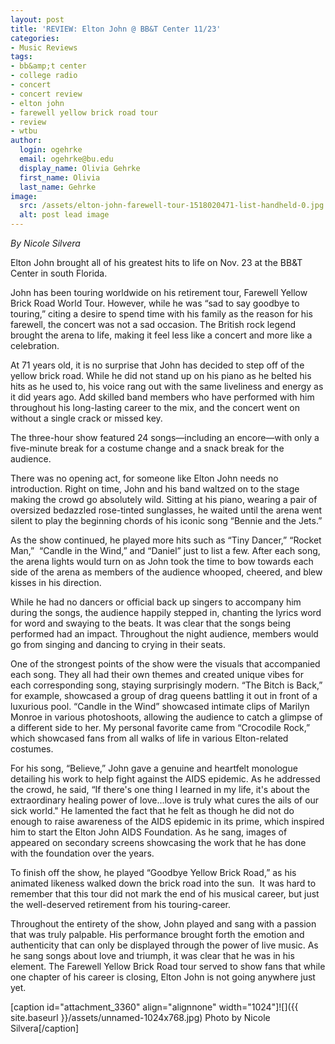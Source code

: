 ```yaml
---
layout: post
title: 'REVIEW: Elton John @ BB&T Center 11/23'
categories:
- Music Reviews
tags:
- bb&amp;t center
- college radio
- concert
- concert review
- elton john
- farewell yellow brick road tour
- review
- wtbu
author:
  login: ogehrke
  email: ogehrke@bu.edu
  display_name: Olivia Gehrke
  first_name: Olivia
  last_name: Gehrke
image:
  src: /assets/elton-john-farewell-tour-1518020471-list-handheld-0.jpg
  alt: post lead image
---
```


_By Nicole Silvera_

Elton John brought all of his greatest hits to life on Nov. 23 at the BB&T Center in south Florida.

John has been touring worldwide on his retirement tour, Farewell Yellow Brick Road World Tour. However, while he was “sad to say goodbye to touring,” citing a desire to spend time with his family as the reason for his farewell, the concert was not a sad occasion. The British rock legend brought the arena to life, making it feel less like a concert and more like a celebration.

At 71 years old, it is no surprise that John has decided to step off of the yellow brick road. While he did not stand up on his piano as he belted his hits as he used to, his voice rang out with the same liveliness and energy as it did years ago. Add skilled band members who have performed with him throughout his long-lasting career to the mix, and the concert went on without a single crack or missed key.

The three-hour show featured 24 songs—including an encore—with only a five-minute break for a costume change and a snack break for the audience.

There was no opening act, for someone like Elton John needs no introduction. Right on time, John and his band waltzed on to the stage making the crowd go absolutely wild. Sitting at his piano, wearing a pair of oversized bedazzled rose-tinted sunglasses, he waited until the arena went silent to play the beginning chords of his iconic song “Bennie and the Jets.”

As the show continued, he played more hits such as “Tiny Dancer,” “Rocket Man,”  “Candle in the Wind,” and “Daniel” just to list a few. After each song, the arena lights would turn on as John took the time to bow towards each side of the arena as members of the audience whooped, cheered, and blew kisses in his direction.

While he had no dancers or official back up singers to accompany him during the songs, the audience happily stepped in, chanting the lyrics word for word and swaying to the beats. It was clear that the songs being performed had an impact. Throughout the night audience, members would go from singing and dancing to crying in their seats.

One of the strongest points of the show were the visuals that accompanied each song. They all had their own themes and created unique vibes for each corresponding song, staying surprisingly modern. “The Bitch is Back,” for example, showcased a group of drag queens battling it out in front of a luxurious pool. “Candle in the Wind” showcased intimate clips of Marilyn Monroe in various photoshoots, allowing the audience to catch a glimpse of a different side to her. My personal favorite came from “Crocodile Rock,” which showcased fans from all walks of life in various Elton-related costumes.

For his song, “Believe,” John gave a genuine and heartfelt monologue detailing his work to help fight against the AIDS epidemic. As he addressed the crowd, he said, “If there's one thing I learned in my life, it's about the extraordinary healing power of love...love is truly what cures the ails of our sick world." He lamented the fact that he felt as though he did not do enough to raise awareness of the AIDS epidemic in its prime, which inspired him to start the Elton John AIDS Foundation. As he sang, images of appeared on secondary screens showcasing the work that he has done with the foundation over the years.

To finish off the show, he played “Goodbye Yellow Brick Road,” as his animated likeness walked down the brick road into the sun.  It was hard to remember that this tour did not mark the end of his musical career, but just the well-deserved retirement from his touring-career.  

Throughout the entirety of the show, John played and sang with a passion that was truly palpable. His performance brought forth the emotion and authenticity that can only be displayed through the power of live music. As he sang songs about love and triumph, it was clear that he was in his element. The Farewell Yellow Brick Road tour served to show fans that while one chapter of his career is closing, Elton John is not going anywhere just yet.

\[caption id="attachment\_3360" align="alignnone" width="1024"\]![]({{ site.baseurl }}/assets/unnamed-1024x768.jpg) Photo by Nicole Silvera\[/caption\]